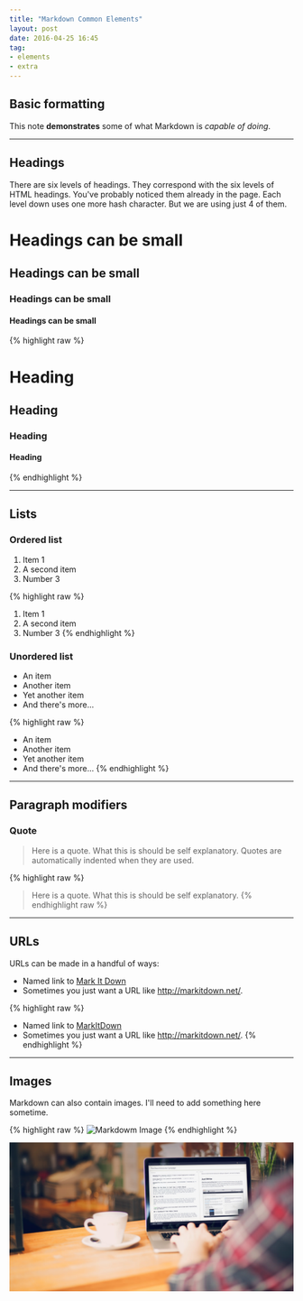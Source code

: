 ```yaml
---
title: "Markdown Common Elements"
layout: post
date: 2016-04-25 16:45
tag:
- elements
- extra
---
```


## Basic formatting

This note **demonstrates** some of what Markdown is *capable of doing*.

---

## Headings

There are six levels of headings. They correspond with the six levels of HTML headings. You've probably noticed them already in the page. Each level down uses one more hash character. But we are using just 4 of them.

# Headings can be small

## Headings can be small

### Headings can be small

#### Headings can be small

{% highlight raw %}
# Heading
## Heading
### Heading
#### Heading
{% endhighlight %}

---

## Lists

### Ordered list

1. Item 1
2. A second item
3. Number 3

{% highlight raw %}
1. Item 1
2. A second item
3. Number 3
{% endhighlight %}

### Unordered list

* An item
* Another item
* Yet another item
* And there's more...

{% highlight raw %}
* An item
* Another item
* Yet another item
* And there's more...
{% endhighlight %}

---

## Paragraph modifiers

### Quote

> Here is a quote. What this is should be self explanatory. Quotes are automatically indented when they are used.

{% highlight raw %}
> Here is a quote. What this is should be self explanatory.
{% endhighlight raw %}

---

## URLs

URLs can be made in a handful of ways:

* Named link to [Mark It Down](http://markitdown.net/)
* Sometimes you just want a URL like <http://markitdown.net/>.

{% highlight raw %}
* Named link to [MarkItDown](http://markitdown.net/)
* Sometimes you just want a URL like <http://markitdown.net/>.
{% endhighlight %}

---

## Images

Markdown can also contain images. I'll need to add something here sometime.

{% highlight raw %}
![Markdowm Image](/image/url)
{% endhighlight %}

![Markdowm Image](/media/ghost-blog.jpg)
